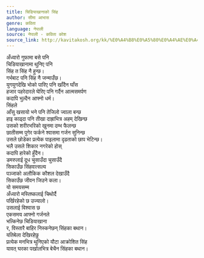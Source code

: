 ```yaml
---
title: चिडियाखानाको सिंह
author: सीमा आभास
genre: कविता
language: नेपाली
source: नेपाली - कविता कोश
source_link: http://kavitakosh.org/kk/%E0%A4%B8%E0%A5%80%E0%A4%AE%E0%A4%BE_%E0%A4%86%E0%A4%AD%E0%A4%BE%E0%A4%B8
---
```


अँध्यारो गुफामा बसे पनि  
चिडियाखानामा थुनिए पनि  
सिंह त सिंह नै हुन्छ।  
गर्भबाट पनि सिंह नै जन्माउँछ।  
युगयुगदेखि भोको पारिए पनि खाँदैन घाँस  
हजार पहरेदारले घेरिए पनि गर्दैन आत्मसमर्पण  
कदापि भुल्दैन आफ्नो धर्म।  
सिंहले  
आँसु खसायो भने पनि तेजिलो ज्वाला बन्छ  
हाइ काढ्दा पनि तीखा दाह्राभित्र अहम् देखिन्छ  
उसको शरीरभरिको खुनमा दम्भ फैलन्छ  
छातीसम्म पुगेर फर्कने श्वासमा गर्जन सुनिन्छ  
उसले छोडेका प्रत्येक पाइलामा दृढताको छाप भेटिन्छ।  
भलै उसले शिकार नगरेको होस्  
कदापि हारेको हुँदैन।  
डमरुलाई दूध चुसाउँदा चुसाउँदै  
सिकाउँछ सिंहवात्सल्य  
पञ्जाको अलौकिक कौशल देखाउँदै  
सिकाउँछ जीवन जिउने कला।  
यो समयसम्म  
अँध्यारो मस्तिष्कलाई चिथोर्दै  
पर्खिरहेको छ उज्यालो।  
उसलाई विश्वास छ  
एकसमय आफ्नो गर्जनले  
भत्किनेछ चिडियाखाना  
र, विस्तारै बाहिर निस्कनेछन् सिंहका बथान।  
यतिबेला देखिरहेछु  
प्रत्येक मनभित्र थुनिएको यौटा आक्रोशित सिंह  
यावत् घरका पर्खालभित्र बेचैन सिंहका बथान।
